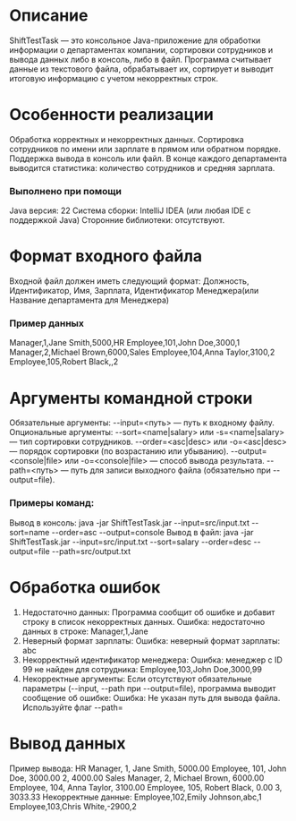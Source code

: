 # Описание

ShiftTestTask — это консольное Java-приложение для обработки информации о департаментах компании, сортировки сотрудников и вывода данных либо в консоль, либо в файл. Программа считывает данные из текстового файла, обрабатывает их, сортирует и выводит итоговую информацию с учетом некорректных строк.

# Особенности реализации
Обработка корректных и некорректных данных.
Сортировка сотрудников по имени или зарплате в прямом или обратном порядке.
Поддержка вывода в консоль или файл.
В конце каждого департамента выводится статистика: количество сотрудников и средняя зарплата.

### Выполнено при помощи
Java версия: 22
Система сборки: IntelliJ IDEA (или любая IDE с поддержкой Java)
Сторонние библиотеки: отсутствуют.

# Формат входного файла
Входной файл должен иметь следующий формат:
Должность, Идентификатор, Имя, Зарплата, Идентификатор Менеджера(или Название департамента для Менеджера)

### Пример данных 
Manager,1,Jane Smith,5000,HR
Employee,101,John Doe,3000,1
Manager,2,Michael Brown,6000,Sales
Employee,104,Anna Taylor,3100,2
Employee,105,Robert Black,,2

# Аргументы командной строки
Обязательные аргументы:
--input=<путь> — путь к входному файлу.
Опциональные аргументы:
--sort=<name|salary> или -s=<name|salary> — тип сортировки сотрудников.
--order=<asc|desc> или -o=<asc|desc> — порядок сортировки (по возрастанию или убыванию).
--output=<console|file> или -o=<console|file> — способ вывода результата.
--path=<путь> — путь для записи выходного файла (обязательно при --output=file).

### Примеры команд:
Вывод в консоль:
java -jar ShiftTestTask.jar --input=src/input.txt --sort=name --order=asc --output=console
Вывод в файл:
java -jar ShiftTestTask.jar --input=src/input.txt --sort=salary --order=desc --output=file --path=src/output.txt

# Обработка ошибок
1. Недостаточно данных:
Программа сообщит об ошибке и добавит строку в список некорректных данных.
Ошибка: недостаточно данных в строке: Manager,1,Jane
2. Неверный формат зарплаты:
Ошибка: неверный формат зарплаты: abc
3. Некорректный идентификатор менеджера:
Ошибка: менеджер с ID 99 не найден для сотрудника: Employee,103,John Doe,3000,99
4. Некорректные аргументы:
Если отсутствуют обязательные параметры (--input, --path при --output=file), программа выводит сообщение об ошибке:
Ошибка: Не указан путь для вывода файла. Используйте флаг --path=<path>

# Вывод данных
Пример вывода:
HR
Manager, 1, Jane Smith, 5000.00
Employee, 101, John Doe, 3000.00
2, 4000.00
Sales
Manager, 2, Michael Brown, 6000.00
Employee, 104, Anna Taylor, 3100.00
Employee, 105, Robert Black, 0.00
3, 3033.33
Некорректные данные:
Employee,102,Emily Johnson,abc,1
Employee,103,Chris White,-2900,2